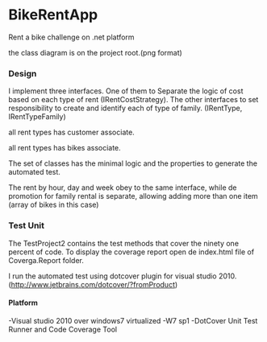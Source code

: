 # BikeRentApp
Rent a bike challenge on .net platform

the class diagram is on the project root.(png format)

### Design 

I implement three interfaces. One of them to Separate the logic of cost based on each type of rent (IRentCostStrategy).
The other interfaces to set responsibility to create and identify each of type of family. (IRentType, IRentTypeFamily)

all rent types has customer associate.

all rent types has bikes associate.

The set of classes has the minimal logic and the properties to generate the automated test.

The rent by hour, day and week obey to the same interface, while de promotion for family rental is separate, allowing adding more than one item (array of bikes in this case)

### Test Unit

The TestProject2 contains the test methods that cover the ninety one percent of code.
To display the coverage report open de index.html file of Coverga.Report folder.

I run the automated test using dotcover plugin for visual studio 2010.
(http://www.jetbrains.com/dotcover/?fromProduct)

#### Platform
-Visual studio 2010 over windows7 virtualized
-W7 sp1
-DotCover Unit Test Runner and Code Coverage Tool



















